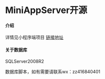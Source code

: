 # MiniAppServer开源

#### 介绍
详情见小程序端项目
[链接地址](https://gitee.com/nosincere/MiniAppClient)

#### 关于数据库
SQLServer2008R2

数据库脚本，如有需要请联系wx：zz416840401



